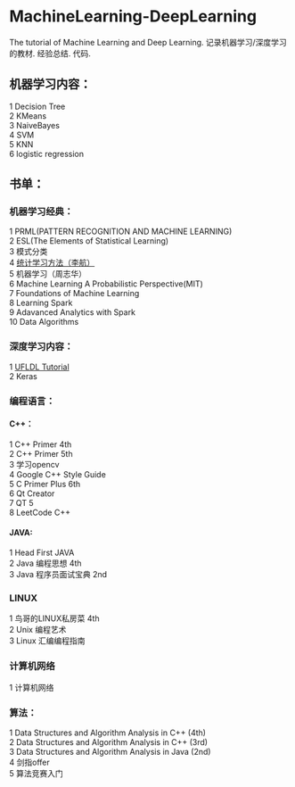 # MachineLearning-DeepLearning
The tutorial of Machine Learning and Deep Learning. 记录机器学习/深度学习的教材. 经验总结. 代码. 

机器学习内容：
--

1 Decision Tree <br>
2 KMeans<br>
3 NaiveBayes<br>
4 SVM <br>
5 KNN <br>
6 logistic regression <br>

书单：
--

### 机器学习经典：

1 PRML(PATTERN RECOGNITION AND MACHINE LEARNING) <br>
2 ESL(The Elements of Statistical Learning) <br>
3 模式分类 <br>
4 [统计学习方法（李航）](http://pan.baidu.com/s/1kUW9dqf) <br>
5 机器学习（周志华）<br>
6 Machine Learning A Probabilistic Perspective(MIT) <br>
7 Foundations of Machine Learning <br>
8 Learning Spark <br>
9 Adavanced Analytics with Spark <br>
10 Data Algorithms <br>

### 深度学习内容：

1 [UFLDL Tutorial](http://ufldl.stanford.edu/wiki/index.php/UFLDL_Tutorial) <br>
2 Keras

### 编程语言：

#### C++： 

1 C++ Primer 4th <br>
2 C++ Primer 5th <br>
3 学习opencv <br>
4 Google C++ Style Guide <br>
5 C Primer Plus 6th <br>
6 Qt Creator <br>
7 QT 5 <br>
8 LeetCode C++ <br>

#### JAVA:

1 Head First JAVA <br>
2 Java 编程思想 4th <br>
3 Java 程序员面试宝典 2nd <br>

### LINUX
1 鸟哥的LINUX私房菜 4th <br>
2 Unix 编程艺术 <br>
3 Linux 汇编编程指南 <br>

### 计算机网络
1 计算机网络

### 算法：

1 Data Structures and Algorithm Analysis in C++ (4th) <br>
2 Data Structures and Algorithm Analysis in C++ (3rd) <br>
3 Data Structures and Algorithm Analysis in Java (2nd) <br>
4 剑指offer <br>
5 算法竞赛入门 <br>
